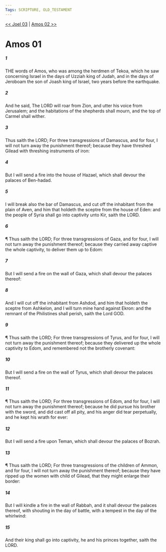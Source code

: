 ```yaml
---
Tags: SCRIPTURE, OLD_TESTAMENT
---
```


[<< Joel 03](OLD_TESTAMENT/29_Joel/Joel_03.md) | [Amos 02 >>](OLD_TESTAMENT/30_Amos/Amos_02.md)

# Amos 01

##### 1

THE words of Amos, who was among the herdmen of Tekoa, which he saw concerning Israel in the days of Uzziah king of Judah, and in the days of Jeroboam the son of Joash king of Israel, two years before the earthquake.

##### 2

And he said, The LORD will roar from Zion, and utter his voice from Jerusalem; and the habitations of the shepherds shall mourn, and the top of Carmel shall wither.

##### 3

Thus saith the LORD; For three transgressions of Damascus, and for four, I will not turn away the punishment thereof; because they have threshed Gilead with threshing instruments of iron:

##### 4

But I will send a fire into the house of Hazael, which shall devour the palaces of Ben-hadad.

##### 5

I will break also the bar of Damascus, and cut off the inhabitant from the plain of Aven, and him that holdeth the sceptre from the house of Eden: and the people of Syria shall go into captivity unto Kir, saith the LORD.

##### 6

¶ Thus saith the LORD; For three transgressions of Gaza, and for four, I will not turn away the punishment thereof; because they carried away captive the whole captivity, to deliver them up to Edom:

##### 7

But I will send a fire on the wall of Gaza, which shall devour the palaces thereof:

##### 8

And I will cut off the inhabitant from Ashdod, and him that holdeth the sceptre from Ashkelon, and I will turn mine hand against Ekron: and the remnant of the Philistines shall perish, saith the Lord GOD.

##### 9

¶ Thus saith the LORD; For three transgressions of Tyrus, and for four, I will not turn away the punishment thereof; because they delivered up the whole captivity to Edom, and remembered not the brotherly covenant:

##### 10

But I will send a fire on the wall of Tyrus, which shall devour the palaces thereof.

##### 11

¶ Thus saith the LORD; For three transgressions of Edom, and for four, I will not turn away the punishment thereof; because he did pursue his brother with the sword, and did cast off all pity, and his anger did tear perpetually, and he kept his wrath for ever:

##### 12

But I will send a fire upon Teman, which shall devour the palaces of Bozrah.

##### 13

¶ Thus saith the LORD; For three transgressions of the children of Ammon, and for four, I will not turn away the punishment thereof; because they have ripped up the women with child of Gilead, that they might enlarge their border:

##### 14

But I will kindle a fire in the wall of Rabbah, and it shall devour the palaces thereof, with shouting in the day of battle, with a tempest in the day of the whirlwind:

##### 15

And their king shall go into captivity, he and his princes together, saith the LORD.
